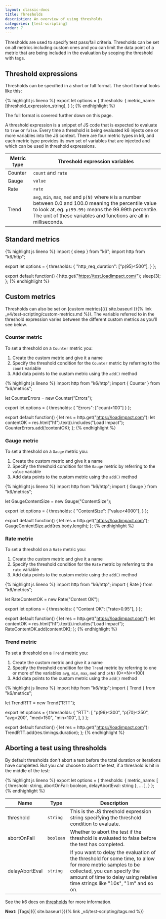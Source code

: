 ```yaml
---
layout: classic-docs
title: Thresholds
description: An overview of using thresholds
categories: [test-scripting]
order: 7
---
```


Thresholds are used to specify test pass/fail criteria. Thresholds can be set on all metrics including custom ones and you can limit the data point of a metric that are being included in the evaluation by scoping the threshold with tags.

## Threshold expressions

Thresholds can be specified in a short or full format. The short format looks like this:

{% highlight js lineno %}
export let options = {
    thresholds: {
        metric_name: [threshold_expression_string],
    }
};
{% endhighlight %}

The full format is covered further down on this page.

A threshold expression is a snippet of JS code that is expected to evaluate to `true` or `false`. Every time a threshold is being evaluated k6 injects one or more variables into the JS context. There are four metric types in k6, and each metric type provides its own set of variables that are injected and which can be used in threshold expressions.

<table class="table table-striped">
  <thead>
    <tr>
      <th scope="col">Metric type</th>
      <th scope="col">Threshold expression variables</th>
    </tr>
  </thead>
  <tbody>
    <tr>
      <td>Counter</td>
      <td><code>count</code> and <code>rate</code></td>
    </tr>
    <tr>
      <td>Gauge</td>
      <td><code>value</code></td>
    </tr>
    <tr>
      <td>Rate</td>
      <td><code>rate</code></td>
    </tr>
    <tr>
      <td>Trend</td>
      <td><code>avg</code>, <code>min</code>, <code>max</code>, <code>med</code> and <code>p(N)</code> where <code>N</code> is a number between 0.0 and 100.0 meaning the percentile value to look at, eg. <code>p(99.99)</code> means the 99.99th percentile. The unit of these variables and functions are all in milliseconds.</td>
    </tr>
  </tbody>
</table>

## Standard metrics

{% highlight js lineno %}
import { sleep } from "k6";
import http from "k6/http";

export let options = {
    thresholds: {
        "http_req_duration": ["p(95)<500"],
    }
};

export default function() {
    http.get("https://test.loadimpact.com/");
    sleep(3);
};
{% endhighlight %}

## Custom metrics

Thresholds can also be set on [custom metrics]({{ site.baseurl }}{% link _v4/test-scripting/custom-metrics.md %}). The variable referred to in the threshold expression varies between the different custom metrics as you'll see below.

### Counter metric

To set a threshold on a `Counter` metric you:

1. Create the custom metric and give it a name
2. Specify the threshold condition for the `Counter` metric by referring to the `count` variable
3. Add data points to the custom metric using the `add()` method

{% highlight js lineno %}
import http from "k6/http";
import { Counter } from "k6/metrics";

let CounterErrors = new Counter("Errors");

export let options = {
    thresholds: {
        "Errors": ["count<100"]
    }
};

export default function() {
    let res = http.get("https://loadimpact.com");
    let contentOK = res.html("h1").text().includes("Load Impact");
    CounterErrors.add(!contentOK);
};
{% endhighlight %}

### Gauge metric

To set a threshold on a `Gauge` metric you:

1. Create the custom metric and give it a name
2. Specify the threshold condition for the `Gauge` metric by referring to the `value` variable
3. Add data points to the custom metric using the `add()` method

{% highlight js lineno %}
import http from "k6/http";
import { Gauge } from "k6/metrics";

let GaugeContentSize = new Gauge("ContentSize");

export let options = {
    thresholds: {
        "ContentSize": ["value<4000"],
    }
};

export default function() {
    let res = http.get("https://loadimpact.com");
    GaugeContentSize.add(res.body.length);
};
{% endhighlight %}

### Rate metric

To set a threshold on a `Rate` metric you:

1. Create the custom metric and give it a name
2. Specify the threshold condition for the `Rate` metric by referring to the `rate` variable
3. Add data points to the custom metric using the `add()` method

{% highlight js lineno %}
import http from "k6/http";
import { Rate } from "k6/metrics";

let RateContentOK = new Rate("Content OK");

export let options = {
    thresholds: {
        "Content OK": ["rate>0.95"],
    }
};

export default function() {
    let res = http.get("https://loadimpact.com");
    let contentOK = res.html("h1").text().includes("Load Impact");
    RateContentOK.add(contentOK);
};
{% endhighlight %}

### Trend metric

To set a threshold on a `Trend` metric you:

1. Create the custom metric and give it a name
2. Specify the threshold condition for the `Trend` metric by referring to one or more of the variables `avg`, `min`, `max`, `med` and `p(N)` (0<=N<=100)
3. Add data points to the custom metric using the `add()` method

{% highlight js lineno %}
import http from "k6/http";
import { Trend } from "k6/metrics";

let TrendRTT = new Trend("RTT");

export let options = {
    thresholds: {
        "RTT": [
            "p(99)<300",
            "p(70)<250",
            "avg<200",
            "med<150",
            "min<100",
        ],
    }
};

export default function() {
    let res = http.get("https://loadimpact.com");
    TrendRTT.add(res.timings.duration);
};
{% endhighlight %}

## Aborting a test using thresholds

By default thresholds don't abort a test before the total duration or iterations have completed. But you can choose to abort the test, if a threshold is hit in the middle of the test:

{% highlight js lineno %}
export let options = {
    thresholds: {
        metric_name: [ { threshold: string, abortOnFail: boolean, delayAbortEval: string }, ... ],
    }
};
{% endhighlight %}

<table class="table table-striped">
  <thead>
    <tr>
      <th scope="col">Name</th>
      <th scope="col">Type</th>
      <th scope="col">Description</th>
    </tr>
  </thead>
  <tbody>
    <tr>
      <td>threshold</td>
      <td><code>string</code></td>
      <td>This is the JS threshold expression string specifying the threshold condition to evaluate.</td>
    </tr>
    <tr>
      <td>abortOnFail</td>
      <td><code>boolean</code></td>
      <td>Whether to abort the test if the threshold is evaluated to false before the test has completed.</td>
    </tr>
    <tr>
      <td>delayAbortEval</td>
      <td><code>string</code></td>
      <td>If you want to delay the evaluation of the threshold for some time, to allow for more metric samples to be collected, you can specify the amount of time to delay using relative time strings like "10s", "1m" and so on.</td>
    </tr>
  </tbody>
</table>

See the k6 docs on [thresholds](https://docs.k6.io/docs/thresholds) for more information.

**Next**: [Tags]({{ site.baseurl }}{% link _v4/test-scripting/tags.md %})
